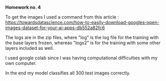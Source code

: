 **Homework no. 4**

To get the images I used a command from this article : https://towardsdatascience.com/how-to-easily-download-googles-open-images-dataset-for-your-ai-apps-db552a82fc6

The logs are in the zip files, where "log" is the log file for the training with the base layers frozen, whereas "logs2" is for the training with some other layers included as well. 

I used google colab since I was having computational difficulties with my own computer. 

In the end my model classifies all 300 test images correctly. 
